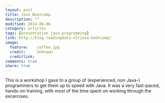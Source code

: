 ```yaml
---
layout: post
title: Java Bootcamp
description: ""
modified: 2014-06-06
category: articles
tags: [presentation java programming]
link: http://blog.loadingdata.nl/java-bootcamp/
image:
  feature:    coffee.jpg
  credit:     Unknown
  creditlink:
comments: true
share: true
---
```

This is a workshop I gave to a group of (experienced, non Java-) programmers to get them up to speed with Java. It was a very fast-paced, hands-on
training, with most of the time spent on working through the excercises.
